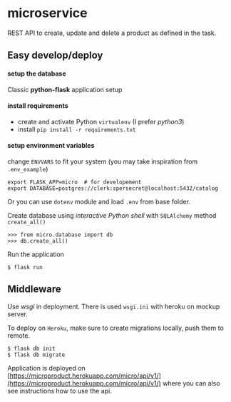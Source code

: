 # microservice
REST API to create, update and delete a product as defined in the task.

## Easy develop/deploy

#### setup the database

Classic __python-flask__ application setup

#### install requirements

- create and activate Python `virtualenv` (I prefer _python3_)
- install `pip install -r requirements.txt`

#### setup environment variables

change `ENVVARS` to fit your system (you may take inspiration from `.env_example`)
```
export FLASK_APP=micro  # for developement
export DATABASE=postgres://clerk:spersecret@localhost:5432/catalog
```

Or you can use `dotenv` module and load `.env` from base folder.

Create database using _interactive Python shell_ with `SQLAlchemy` method `create_all()`

```
>>> from micro.database import db
>>> db.create_all()
```

Run the application

`$ flask run`

## Middleware

Use _wsgi_ in deployment. There is used `wsgi.ini` with heroku on mockup server.

To deploy on `Heroku`, make sure to create migrations locally, push them to remote.

```
$ flask db init
$ flask db migrate
```

Application is deployed on [https://microproduct.herokuapp.com/micro/api/v1/](https://microproduct.herokuapp.com/micro/api/v1/)
where you can also see instructions how to use the api.

